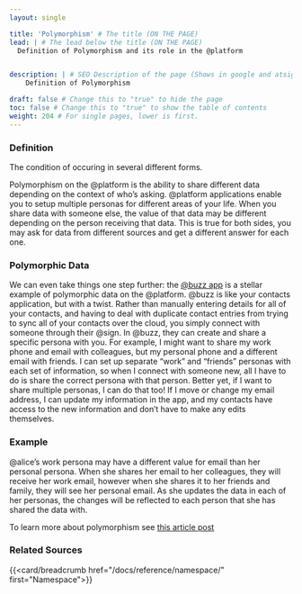 ```yaml
---
layout: single

title: 'Polymorphism' # The title (ON THE PAGE)
lead: | # The lead below the title (ON THE PAGE)
  Definition of Polymorphism and its role in the @platform


description: | # SEO Description of the page (Shows in google and atsign.dev search)
    Definition of Polymorphism

draft: false # Change this to "true" to hide the page
toc: false # Change this to "true" to show the table of contents
weight: 204 # For single pages, lower is first.
---
```


### Definition
The condition of occuring in several different forms. 

Polymorphism on the @platform is the ability to share different data depending on the context of who’s asking. @platform applications enable you to setup multiple personas for different areas of your life. When you share data with someone else, the value of that data may be different depending on the person receiving that data. This is true for both sides, you may ask for data from different sources and get a different answer for each one. 

### Polymorphic Data
We can even take things one step further: the [@buzz app](https://atsign.com/apps/buzz/) is a stellar example of polymorphic data on the @platform. @buzz is like your contacts application, but with a twist. Rather than manually entering details for all of your contacts, and having to deal with duplicate contact entries from trying to sync all of your contacts over the cloud, you simply connect with someone through their @sign. In @buzz, they can create and share a specific persona with you. For example, I might want to share my work phone and email with colleagues, but my personal phone and a different email with friends. I can set up separate “work” and “friends” personas with each set of information, so when I connect with someone new, all I have to do is share the correct persona with that person. Better yet, if I want to share multiple personas, I can do that too! If I move or change my email address, I can update my information in the app, and my contacts have access to the new information and don’t have to make any edits themselves.

### Example
@alice’s work persona may have a different value for email than her personal persona. When she shares her email to her colleagues, they will receive her work email, however when she shares it to her friends and family, they will see her personal email. As she updates the data in each of her personas, the changes will be reflected to each person that she has shared the data with.

To learn more about polymorphism see [this article post](https://medium.com/flutter-community/building-flutter-apps-with-no-backend-9715b764a81e#67d3)

### Related Sources

{{<card/breadcrumb href="/docs/reference/namespace/" first="Namespace">}}


